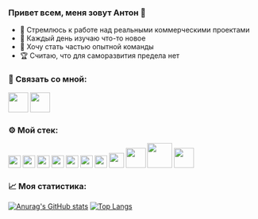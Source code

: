 ### Привет всем, меня зовут Антон 👋

- 🚀 Стремлюсь к работе над реальными коммерческими проектами
- 🌱 Каждый день изучаю что-то новое
- 🔎 Хочу стать частью опытной команды
- 🏆 Считаю, что для саморазвития предела нет

### 💬 Связать со мной:
[<img src="https://user-images.githubusercontent.com/70974163/111865963-26cec580-897b-11eb-8c2c-c12b5cdb8b8c.png" width="40">][telegram]
[<img src="https://user-images.githubusercontent.com/70974163/111865925-0a328d80-897b-11eb-8bb0-5d3e37cc2bf1.png" width="40">][vkontakte]

### ⚙️ Мой стек: 
<img src="https://user-images.githubusercontent.com/70974163/111863386-562a0600-896c-11eb-9385-f82bb183cb35.png" width="25">  <img src="https://user-images.githubusercontent.com/70974163/111863446-b1f48f00-896c-11eb-8ba9-5bdeee3e8532.png" width="25">  <img src="https://user-images.githubusercontent.com/70974163/111863451-b91b9d00-896c-11eb-96d5-f93ea7b0fe5c.png" width="25">  <img src="https://user-images.githubusercontent.com/70974163/111863453-c2a50500-896c-11eb-9637-d710c9b7d7bd.png" width="25">  <img src="https://user-images.githubusercontent.com/70974163/111863458-c89ae600-896c-11eb-8f16-ebfd4aa27c7c.png" width="25">  <img src="https://user-images.githubusercontent.com/70974163/111863468-d51f3e80-896c-11eb-8700-49e9c198afb4.png" width="25">  <img src="https://user-images.githubusercontent.com/70974163/111863473-d94b5c00-896c-11eb-8adf-8de7d7081c29.png" width="25">  <img src="https://user-images.githubusercontent.com/70974163/111863538-46f78800-896d-11eb-81ef-31ecdf0963fc.png" width="30"> <img src="https://raw.githubusercontent.com/PipoLucido/stack-icons/3d586ebac68a43c8358d030ee96c9e07afeff489/logos/nodejs.svg" width="40">  <img src="https://raw.githubusercontent.com/PipoLucido/stack-icons/3d586ebac68a43c8358d030ee96c9e07afeff489/logos/express.svg" width="50"> <img src="https://user-images.githubusercontent.com/70974163/114372049-cef63980-9b89-11eb-963d-61ebf497683b.png" width="40"> 


### 📈 Моя статистика: 
[![Anurag's GitHub stats](https://github-readme-stats.vercel.app/api?username=anton-sarkisyan&show_icons=true&hide=contribs)](https://github.com/anuraghazra/github-readme-stats)
[![Top Langs](https://github-readme-stats.vercel.app/api/top-langs/?username=anton-sarkisyan&layout=compact)](https://github.com/anuraghazra/github-readme-stats)

[telegram]: https://t.me/anton_sarkisyan
[vkontakte]: https://vk.com/id49914958
